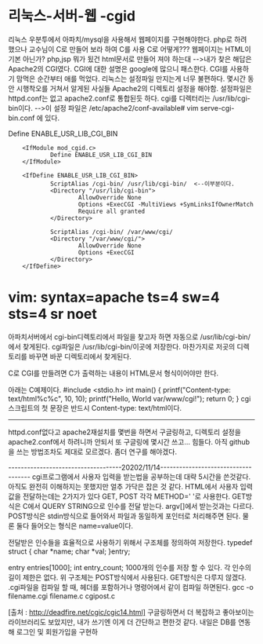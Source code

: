 # 리눅스-서버-웹 -cgid
리눅스 우분투에서 아파치/mysql을 사용해서 웹페이지를 구현해야한다.
php로 하려 했으나 교수님이 C로 만들어 보라 하여 C를 사용
C로 어떻게??? 웹페이지는 HTML이 기본 아닌가? php,jsp 뭐가 됬건 html문서로 만들어 져야 하는대
-->내가 찾은 해답은 Apache2의 CGI였다. CGI에 대한 설명은 google에 많으니 패스한다.
CGI를 사용하기 맘먹은 순간부터 애를 먹었다. 리눅스는 설정파일 만지는게 너무 불편하다.
몇시간 동안 시행착오를 거쳐서 알게된 사실들
Apache2의 디렉토리 설정을 해야함.
설정파일은 httpd.conf는 없고 apache2.conf로 통합된듯 하다.
cgi를 디렉터리는 /usr/lib/cgi-bin이다. 
-->이 설정 파일은 
/etc/apache2/conf-available# vim serve-cgi-bin.conf 에 있다.

<IfModule mod_alias.c>
        <IfModule mod_cgi.c>
                Define ENABLE_USR_LIB_CGI_BIN
        </IfModule>

        <IfModule mod_cgid.c>
                Define ENABLE_USR_LIB_CGI_BIN
        </IfModule>

        <IfDefine ENABLE_USR_LIB_CGI_BIN>
                ScriptAlias /cgi-bin/ /usr/lib/cgi-bin/  <--이부분이다.
                <Directory "/usr/lib/cgi-bin">
                        AllowOverride None
                        Options +ExecCGI -MultiViews +SymLinksIfOwnerMatch
                        Require all granted
                </Directory>

                ScriptAlias /cgi-bin/ /var/www/cgi/
                <Directory "/var/www/cgi/">
                        AllowOverride None
                        Options +ExecCGI
                </Directory>
        </IfDefine>
</IfModule>

# vim: syntax=apache ts=4 sw=4 sts=4 sr noet
아파치서버에서 cgi-bin디렉토리에서 파일을 찾고자 하면 자동으로 /usr/lib/cgi-bin/에서 찾게된다.
cgi파일은 /usr/lib/cgi-bin/이곳에 저장한다. 마찬가지로 저곳의 디렉토리를 바꾸면 바꾼 디렉토리에서 찾게된다. 


C로 CGI를 만들려면 C가 출력하는 내용이 HTML문서 형식이어야만 한다. 

아래는 C예제이다.
#include <stdio.h>
int main()
{
                printf("Content-type: text/html%c%c", 10, 10);
                        printf("Hello, World var/www/cgi!");
                                return 0;
}
cgi스크립트의 첫 문장은 반드시 Content-type: text/html이다.


-----------
httpd.conf없다고 apache2재설치를 몇번을 하면서 구글링하고, 디렉토리 설정을 apache2.conf에서 하려니까 안되서 또 구글링에 몇시간 쓰고...
힘들다. 아직 github을 쓰는 방법조차도 제대로 모르겠다. 좀더 연구를 해야겠다.


------------------------------------20202/11/14------------------------------------
cgi프로그램에서 사용자 입력을 받는법을 공부하는데 대략 5시간을 쓴것같다. 아직도 완전히 이해하지는 못했지만 얼추 가닥은 잡은 것 같다.
HTML에서 사용자 입력값을 전달하는데는 2가지가 있다 GET, POST 각각 METHOD=' '로 사용한다.
GET방식은 C에서 QUERY STRING으로 인수를 전달 받는다. argv[]에서 받는것과는 다르다.
POST방식은 stdin방식으로 들어와서 파일과 동일하게 포인터로 처리해주면 된다. 
물론 둘다 들어오는 형식은 name=value이다.

전달받은 인수들을 효율적으로 사용하기 위해서 구조체를 정의하여 저장한다.
typedef struct {
    char *name;
    char *val;
}entry;

entry entries[1000];
int entry_count;
1000개의 인수를 저장 할 수 있다. 각 인수의 길이 제한은 없다. 위 구조체는 POST방식에서 사용된다. GET방식은 다루지 않겠다.
.cgi파일을 컴파일 할 때, 헤더를 포함하거나 명령어에서 같이 컴파일 하면된다.
gcc -o filename.cgi filename.c cgipost.c

[출처 : http://deadfire.net/cgic/cgic14.html] 
구글링하면서 더 복잡하고 좋아보이는 라이브러리도 보았지만, 내가 쓰기엔 이게 더 간단하고 편한것 같다. 내일은 DB를 연동해 로그인 및 회원가입을 구현하


